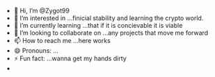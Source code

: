 - 👋 Hi, I’m @Zygot99
- 👀 I’m interested in ...finicial stability and learning the crypto world.
- 🌱 I’m currently learning ...that if it is concievable it is viable
- 💞️ I’m looking to collaborate on ...any projects that move me forward
- 📫 How to reach me ...here works 
- 😄 Pronouns: ...
- ⚡ Fun fact: ...wanna get my hands dirty
- 

<!---
Zygot99/Zygot99 is a ✨ special ✨ repository because its `README.md` (this file) appears on your GitHub profile.
You can click the Preview link to take a look at your changes.
--->
